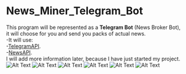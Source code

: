 # News_Miner_Telegram_Bot
This program will be represented as a **Telegram Bot** (News Broker Bot),<br />
it will choose for you and send you packs of actual news.<br />
-It will use:<br />
-[TelegramAPI](https://core.telegram.org).<br />
-[NewsAPI]( https://newsapi.org).<br />
I will add more information later, because I have just started my project.
![Alt Text](https://media.giphy.com/media/3IF2zem7jpJFnw49I5/giphy.gif)
![Alt Text](https://media.giphy.com/media/ygylqFmoXbXJkfyKmr/giphy.gif)
![Alt Text](https://media.giphy.com/media/1gUq1AZZpnLbLoRCy3/giphy.gif)
![Alt Text](https://media.giphy.com/media/g0dZHOxAUfaVmX0p2O/giphy.gif)
![Alt Text](https://media.giphy.com/media/3CYlLkYRkaVwQGvQAm/giphy.gif)
![Alt Text](https://media.giphy.com/media/2deuP1ebNiSGwNoMCG/giphy.gif)
